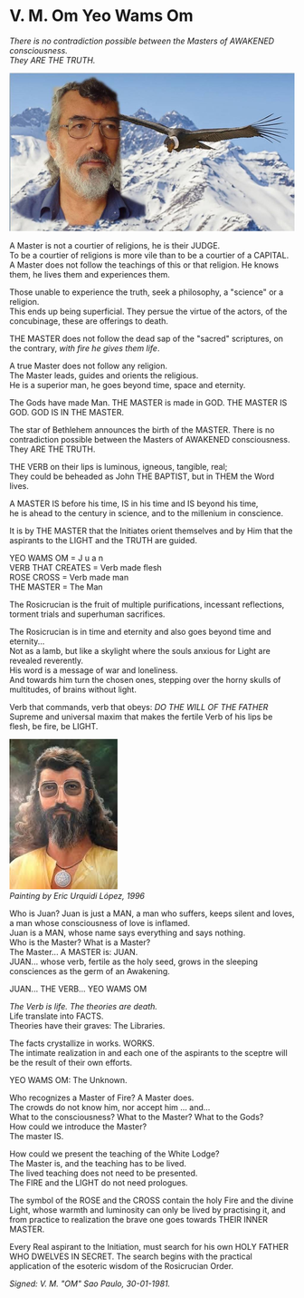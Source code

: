 # V. M. Om Yeo Wams Om

_There is no contradiction possible between the Masters of AWAKENED consciousness.  
They ARE THE TRUTH._  

![Master with kondor](/assets/img/master_with_kondor_snow.jpg)  

A Master is not a courtier of religions, he is their JUDGE.  
To be a courtier of religions is more vile than to be a courtier of a CAPITAL.  
A Master does not follow the teachings of this or that religion. He knows them, he lives them and experiences them.  

Those unable to experience the truth, seek a philosophy, a "science" or a religion.  
This ends up being superficial. They persue the virtue of the actors, of the concubinage, these are offerings to death.  

THE MASTER does not follow the dead sap of the "sacred" scriptures, on the contrary, _with fire he gives them life_.  

A true Master does not follow any religion.  
The Master leads, guides and orients the religious.  
He is a superior man, he goes beyond time, space and eternity.  

The Gods have made Man. THE MASTER is made in GOD. THE MASTER IS GOD. GOD IS IN THE MASTER.  

The star of Bethlehem announces the birth of the MASTER. There is no contradiction possible between the Masters of AWAKENED consciousness.  
They ARE THE TRUTH.  

THE VERB on their lips is luminous, igneous, tangible, real;  
They could be beheaded as John THE BAPTIST, but in THEM the Word lives.  

A MASTER IS before his time, IS in his time and IS beyond his time,  
he is ahead to the century in science, and to the millenium in conscience.  

It is by THE MASTER that the Initiates orient themselves and by Him that the aspirants to the LIGHT and the TRUTH are guided.  

YEO WAMS OM = J u a n  
VERB THAT CREATES = Verb made flesh  
ROSE CROSS = Verb made man  
THE MASTER = The Man  

The Rosicrucian is the fruit of multiple purifications, incessant reflections, torment trials and superhuman sacrifices.  

The Rosicrucian is in time and eternity and also goes beyond time and eternity...  
Not as a lamb, but like a skylight where the souls anxious for Light are revealed reverently.  
His word is a message of war and loneliness.  
And towards him turn the chosen ones, stepping over the horny skulls of multitudes, of brains without light.  

Verb that commands, verb that obeys:
_DO THE WILL OF THE FATHER_  
Supreme and universal maxim that makes the fertile Verb of his lips be flesh, be fire, be LIGHT.

![Master Om Yeo Wams Om](/assets/img/master_om_yeo_wams_om.jpg)  
_Painting by Eric Urquidi López, 1996_

Who is Juan? Juan is just a MAN, a man who suffers, keeps silent and loves, a man whose consciousness of love is inflamed.  
Juan is a MAN, whose name says everything and says nothing.  
Who is the Master? What is a Master?  
The Master... A MASTER is: JUAN.  
JUAN... whose verb, fertile as the holy seed, grows in the sleeping consciences as the germ of an Awakening.  

JUAN... THE VERB... YEO WAMS OM  

_The Verb is life. The theories are death._  
Life translate into FACTS.  
Theories have their graves: The Libraries.  

The facts crystallize in works. WORKS.  
The intimate realization in and each one of the aspirants to the sceptre will be the result of their own efforts.  

YEO WAMS OM: The Unknown.  

Who recognizes a Master of Fire? A Master does.  
The crowds do not know him, nor accept him ... and...  
What to the consciousness? What to the Master? What to the Gods?  
How could we introduce the Master?  
The master IS.  

How could we present the teaching of the White Lodge?  
The Master is, and the teaching has to be lived.  
The lived teaching does not need to be presented.  
The FIRE and the LIGHT do not need prologues.  

The symbol of the ROSE and the CROSS contain the holy Fire and the divine Light, whose warmth and luminosity can only be lived by practising it, and from practice to realization the brave one goes towards THEIR INNER MASTER.  

Every Real aspirant to the Initiation, must search for his own HOLY FATHER WHO DWELVES IN SECRET. The search begins with the practical application of the esoteric wisdom of the Rosicrucian Order.  

_Signed: V. M. "OM" Sao Paulo, 30-01-1981._  
